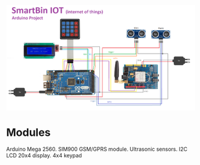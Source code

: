 ![github-small](https://github.com/vantonyy/SmartBin/blob/master/Docs/Unites.png?raw=true)

# Modules
Arduino Mega 2560.
SIM900 GSM/GPRS module.
Ultrasonic sensors.
I2C LCD 20x4 display.
4x4 keypad
